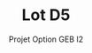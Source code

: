---
hero_image: poster.webp
hero_darken: true
hero_height: is-small
layout: project-geb
image: poster.webp
geb: true

title: Lot D5
subtitle: Projet Option GEB I2
description: Réalisation d'une maison dans le cadre de l'option GEB de seconde année.

scale: 1:200
file: house.rvt

tutor: 
  - label: Nicolas DUPORT
    mail: 'nicolas.duport@unilasalle.fr'
    year: 2024
  - label: Adrien BRACQ
    mail: 'adrien.bracq@unilasalle.fr'
    year: 2024

student:
  - label: Prenom NOM
    mail: 'prenom.nom@etu.unilasalle.fr'

type: GEB

soft: Revit 2024
---